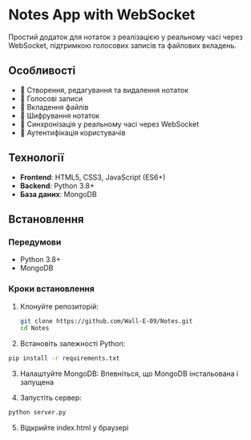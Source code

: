 # Notes App with WebSocket

Простий додаток для нотаток з реалізацією у реальному часі через WebSocket, підтримкою голосових записів та файлових вкладень.

## Особливості
- 📝 Створення, редагування та видалення нотаток
- 🎤 Голосові записи
- 📎 Вкладення файлів
- 🔐 Шифрування нотаток
- 🔄 Синхронізація у реальному часі через WebSocket
- 👤 Аутентифікація користувачів

## Технології
- **Frontend**: HTML5, CSS3, JavaScript (ES6+)
- **Backend**: Python 3.8+
- **База даних**: MongoDB
  
## Встановлення

### Передумови
- Python 3.8+
- MongoDB

### Кроки встановлення
1. Клонуйте репозиторій:
   ```bash
   git clone https://github.com/Wall-E-09/Notes.git
   cd Notes
   ```
2. Встановіть залежності Python:

  ```bash
  pip install -r requirements.txt
  ```
3. Налаштуйте MongoDB:
Впевніться, що MongoDB інстальована і запущена

4. Запустіть сервер:

  ```bash
  python server.py
  ```
5. Відкрийте index.html у браузері
